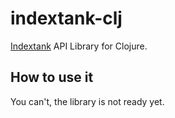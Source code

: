 indextank-clj
==========

[Indextank](https://indextank.com/) API Library for Clojure.

How to use it
----------

You can't, the library is not ready yet.




